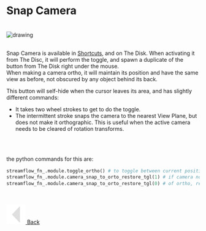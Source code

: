 
# Snap Camera
<br>
<img src="../../media/gif/Camera Snap Demo.gif" alt="drawing" align="center" width="1200"/><br><br>


Snap Camera is available in [Shortcuts](), and on The Disk.
When activating it from The Disc, it will perform the toggle, and spawn a duplicate of the button from The Disk right under the mouse.<br>
When making a camera ortho, it will maintain its position and have the same view as before, not obscured by any object behind its back.<br>

This button will self-hide when the cursor leaves its area, and has slightly different commands:
  * It takes two wheel strokes to get to do the toggle.
  * The intermittent stroke snaps the camera to the nearest View Plane, but does not make it orthographic. This is useful when the active camera needs to be cleared of rotation transforms.
<br>
<br>

the python commands for this are:

```python
streamflow_fn_.module.toggle_ortho() # to toggle between current position and snapped ortho
streamflow_fn_.module.camera_snap_to_orto_restore_tgl(1) # if camera not ortho, nor snapped to a view, snap, if snapped, make ortho
streamflow_fn_.module.camera_snap_to_orto_restore_tgl(0) # of ortho, restore to snapped, if snapped, restore to original position
```
<br>
<br>



<a href="../../README.md#snap-camera">
    <img src="../../media/icons/Arrow_v2_LEFT.png" alt="BackArrow" height="50">
</a>  <a href="../../README.md#snap-camera">Back </a> 